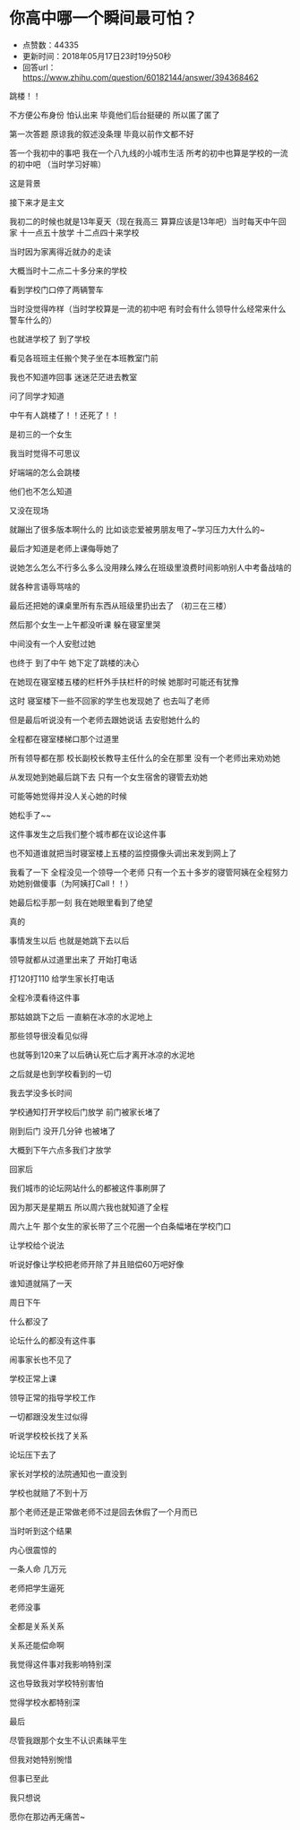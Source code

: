 # 你高中哪一个瞬间最可怕？
- 点赞数：44335
- 更新时间：2018年05月17日23时19分50秒
- 回答url：https://www.zhihu.com/question/60182144/answer/394368462
<body>
 <p data-pid="QX85eAxj">跳楼！！</p>
 <p data-pid="MBsxMIVs">不方便公布身份 怕认出来 毕竟他们后台挺硬的 所以匿了匿了</p>
 <p data-pid="e6p2yc2D">第一次答题 原谅我的叙述没条理 毕竟以前作文都不好</p>
 <p data-pid="BDIu9CF_">答一个我初中的事吧 我在一个八九线的小城市生活 所考的初中也算是学校的一流的初中吧 （当时学习好嘛）</p>
 <p data-pid="330oJ8Xs">这是背景</p>
 <p data-pid="1ZhLNfRE">接下来才是主文</p>
 <p data-pid="T-XjeAg-">我初二的时候也就是13年夏天（现在我高三 算算应该是13年吧）当时每天中午回家 十一点五十放学 十二点四十来学校</p>
 <p data-pid="BLDHc2vV">当时因为家离得近就办的走读</p>
 <p data-pid="mEOnJKfn">大概当时十二点二十多分来的学校</p>
 <p data-pid="gb3An7Sv">看到学校门口停了两辆警车</p>
 <p data-pid="LedvQrYq">当时没觉得咋样（当时学校算是一流的初中吧 有时会有什么领导什么经常来什么警车什么的）</p>
 <p data-pid="aIReAJA8">也就进学校了 到了学校</p>
 <p data-pid="3JVhqX_J">看见各班班主任搬个凳子坐在本班教室门前</p>
 <p data-pid="ncVeih1_">我也不知道咋回事 迷迷茫茫进去教室</p>
 <p data-pid="Mts3zhlw">问了同学才知道</p>
 <p data-pid="-3Y3BQ5L">中午有人跳楼了！！还死了！！</p>
 <p data-pid="Tpue9q-f">是初三的一个女生</p>
 <p data-pid="0NC5ju-F">我当时觉得不可思议</p>
 <p data-pid="LKh9vvzU">好端端的怎么会跳楼</p>
 <p data-pid="Bim4cfFj">他们也不怎么知道</p>
 <p data-pid="AscLmhUD">又没在现场</p>
 <p data-pid="aXbdFvWf">就蹦出了很多版本啊什么的 比如谈恋爱被男朋友甩了~学习压力大什么的~</p>
 <p data-pid="rVtqVNwX">最后才知道是老师上课侮辱她了</p>
 <p data-pid="93Kdcvmu">说她怎么怎么不行多么多么没用辣么辣么在班级里浪费时间影响别人中考备战啥的</p>
 <p data-pid="zAoP_8lI">就各种言语辱骂啥的</p>
 <p data-pid="9IYtD56E">最后还把她的课桌里所有东西从班级里扔出去了 （初三在三楼）</p>
 <p data-pid="PGe4wmJa">然后那个女生一上午都没听课 躲在寝室里哭</p>
 <p data-pid="sThnp9VV">中间没有一个人安慰过她</p>
 <p data-pid="sUUAMcMT">也终于 到了中午 她下定了跳楼的决心</p>
 <p data-pid="bAEumZx8">在她现在寝室楼五楼的栏杆外手扶栏杆的时候 她那时可能还有犹豫</p>
 <p data-pid="zAS0jtxE">这时 寝室楼下一些不回家的学生也发现她了 也去叫了老师</p>
 <p data-pid="3EbXwXDO">但是最后听说没有一个老师去跟她说话 去安慰她什么的</p>
 <p data-pid="n3lhSF_9">全程都在寝室楼梯口那个过道里</p>
 <p data-pid="erClnnnp">所有领导都在那 校长副校长教导主任什么的全在那里 没有一个老师出来劝劝她</p>
 <p data-pid="RHqQJRBE">从发现她到她最后跳下去 只有一个女生宿舍的寝管去劝她</p>
 <p data-pid="2F9G_i8X">可能等她觉得并没人关心她的时候</p>
 <p data-pid="5hSB8xV_">她松手了~~</p>
 <p data-pid="gGX9Cp3o">这件事发生之后我们整个城市都在议论这件事</p>
 <p data-pid="6Zs5A289">也不知道谁就把当时寝室楼上五楼的监控摄像头调出来发到网上了</p>
 <p data-pid="4HGVYRVw">我看了一下 全程没见一个领导一个老师 只有一个五十多岁的寝管阿姨在全程努力劝她别做傻事（为阿姨打Call！！）</p>
 <p data-pid="_iSxtZ3R">她最后松手那一刻 我在她眼里看到了绝望</p>
 <p data-pid="ppWWrPxX">真的</p>
 <p data-pid="Bgm4yWZK">事情发生以后 也就是她跳下去以后</p>
 <p data-pid="A5p8MxzD">领导就都从过道里出来了 开始打电话</p>
 <p data-pid="6LB7jAnQ">打120打110 给学生家长打电话</p>
 <p data-pid="IDy4u0q_">全程冷漠看待这件事</p>
 <p data-pid="PL9RLSPl">那姑娘跳下之后 一直躺在冰凉的水泥地上</p>
 <p data-pid="mrkegNKs">那些领导很没看见似得</p>
 <p data-pid="0YSXWe13">也就等到120来了以后确认死亡后才离开冰凉的水泥地</p>
 <p data-pid="8nzKtFY7">之后就是也到学校看到的一切</p>
 <p data-pid="6Viiolqj">我去学没多长时间</p>
 <p data-pid="h7bRdb-q">学校通知打开学校后门放学 前门被家长堵了</p>
 <p data-pid="OhQdfheZ">刚到后门 没开几分钟 也被堵了</p>
 <p data-pid="J9PfxoBS">大概到下午六点多我们才放学</p>
 <p data-pid="4y5ctuUz">回家后</p>
 <p data-pid="1jrSz55B">我们城市的论坛网站什么的都被这件事刷屏了</p>
 <p data-pid="TLDd05vt">因为那天是星期五 所以周六我也就知道了全程</p>
 <p data-pid="OBZZgFZA">周六上午 那个女生的家长带了三个花圈一个白条幅堵在学校门口</p>
 <p data-pid="_E2HuTMU">让学校给个说法</p>
 <p data-pid="JH2Yh0ut">听说好像让学校把老师开除了并且赔偿60万吧好像</p>
 <p data-pid="k9zFl8f0">谁知道就隔了一天</p>
 <p data-pid="A49nB7ey">周日下午</p>
 <p data-pid="L8I-HVz-">什么都没了</p>
 <p data-pid="jDvsysm5">论坛什么的都没有这件事</p>
 <p data-pid="4DuPHOX9">闹事家长也不见了</p>
 <p data-pid="Fh_NxmqP">学校正常上课</p>
 <p data-pid="uAxI-Kp7">领导正常的指导学校工作</p>
 <p data-pid="382DSQtr">一切都跟没发生过似得</p>
 <p data-pid="ScW1ZUYH">听说学校校长找了关系</p>
 <p data-pid="E6IcalYb">论坛压下去了</p>
 <p data-pid="djEirNB0">家长对学校的法院通知也一直没到</p>
 <p data-pid="mXlTlN6Y">学校也就赔了不到十万</p>
 <p data-pid="DAZdC3TM">那个老师还是正常做老师不过是回去休假了一个月而已</p>
 <p data-pid="2_PPD_mH">当时听到这个结果</p>
 <p data-pid="iKYBIbJ-">内心很震惊的</p>
 <p data-pid="n1KyXatg">一条人命 几万元</p>
 <p data-pid="JqGMDd8a">老师把学生逼死</p>
 <p data-pid="yIoz2n5g">老师没事</p>
 <p data-pid="UHwe15Fa">全都是关系关系</p>
 <p data-pid="ppMpVVWm">关系还能偿命啊</p>
 <p data-pid="G9ivTHvC">我觉得这件事对我影响特别深</p>
 <p data-pid="nj9-wqnx">这也导致我对学校特别害怕</p>
 <p data-pid="ZTVkZU5s">觉得学校水都特别深</p>
 <p data-pid="CmK7DCGP">最后</p>
 <p data-pid="OLaigFM-">尽管我跟那个女生不认识素昧平生</p>
 <p data-pid="IaO_5tir">但我对她特别惋惜</p>
 <p data-pid="BmEEwl7W">但事已至此</p>
 <p data-pid="4lM1JI85">我只想说</p>
 <p data-pid="rQyOALBw">愿你在那边再无痛苦~</p>
</body>